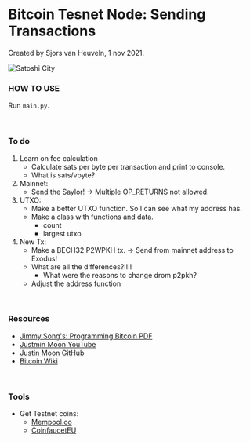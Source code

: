 # Bitcoin Tesnet Node: Sending Transactions #
Created by Sjors van Heuveln, 1 nov 2021.

![Satoshi City](https://preview.redd.it/98d2sxhnh2t31.jpg?width=3840&format=pjpg&auto=webp&s=7add8087278f2f8847881a2226d3397ac1778d80)

### HOW TO USE ###
Run `main.py`.

<br>

### To do ###

1. Learn on fee calculation
     - Calculate sats per byte per transaction and print to console.
     - What is sats/vbyte?
2. Mainnet:
     - Send the Saylor!
          -> Multiple OP_RETURNS not allowed.
3. UTXO:
     - Make a better UTXO function. So I can see what my address has.
     - Make a class with functions and data.
          - count
          - largest utxo
4. New Tx:
     - Make a BECH32 P2WPKH tx. -> Send from mainnet address to Exodus! 
     - What are all the differences?!!!!
          - What were the reasons to change drom p2pkh?
     - Adjust the address function

<!-- 2. Fix Bloom Filter incoming Txs
     - Parse the transaction manually, see where it goes wrong.
     - I think somehow I'm fishing out the hacks I think, my script mostly works fine.
 -->
<br>

### Resources ###
- [Jimmy Song's: Programming Bitcoin PDF](https://www.programming-book.com/python-programming123uo00es0429/)
- [Justmin Moon YouTube](https://www.youtube.com/watch?v=gMmWhiDSius&ab_channel=JustinMoon)
- [Justin Moon GitHub](https://github.com/justinmoon/)
- [Bitcoin Wiki](https://en.bitcoin.it/wiki/Protocol_documentation#tx)
<br>

### Tools ###
- Get Testnet coins:
     * [Mempool.co](https://testnet-faucet.mempool.co/)
     * [CoinfaucetEU](https://coinfaucet.eu/en/btc-testnet)


